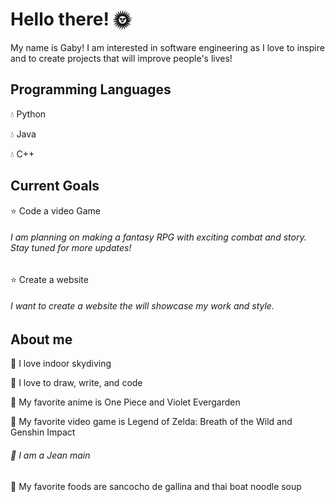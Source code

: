 
# Hello there! 🌞

My name is Gaby! 
I am interested in software engineering as I love to inspire and to create projects that will improve people's lives!


## Programming Languages

 💧  Python
 
 💧  Java
 
 💧  C++

 
## Current Goals
 
 ⭐ Code a video Game
 
 ###### I am planning on making a fantasy RPG with exciting combat and story. Stay tuned for more updates!
 
 ⭐ Create a website
 
 ###### I want to create a website the will showcase my work and style. 
 
 ## About me
 
 🍃 I love indoor skydiving
 
 🍃 I love to draw, write, and code
 
 🍃 My favorite anime is One Piece and Violet Evergarden

 🍃 My favorite video game is Legend of Zelda: Breath of the Wild and Genshin Impact 
 ###### 🍃 I am a Jean main
 
 🍃 My favorite foods are sancocho de gallina and thai boat noodle soup

